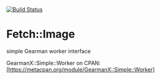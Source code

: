 [![Build Status](https://travis-ci.org/n0body-/gearmanx-simple-worker.png)](https://travis-ci.org/n0body-/gearmanx-simple-worker)

Fetch::Image
=====

simple Gearman worker interface

GearmanX::Simple::Worker on CPAN: [https://metacpan.org/module/GearmanX::Simple::Worker]

